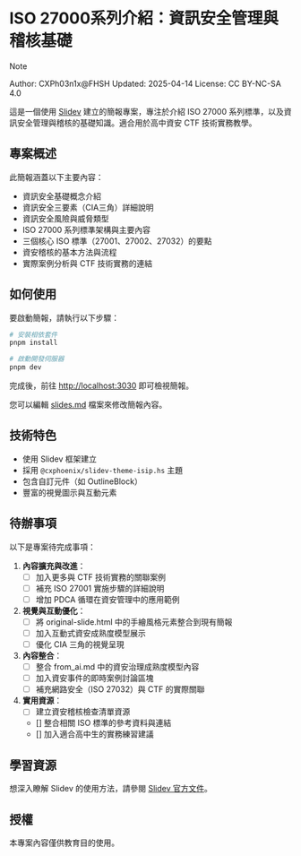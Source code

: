# ISO 27000系列介紹：資訊安全管理與稽核基礎

>[!NOTE]
> Author: CXPh03n1x@FHSH
> Updated: 2025-04-14
> License: CC BY-NC-SA 4.0


這是一個使用 [Slidev](https://github.com/slidevjs/slidev) 建立的簡報專案，專注於介紹 ISO 27000 系列標準，以及資訊安全管理與稽核的基礎知識。適合用於高中資安 CTF 技術實務教學。

## 專案概述

此簡報涵蓋以下主要內容：

- 資訊安全基礎概念介紹
- 資訊安全三要素（CIA三角）詳細說明
- 資訊安全風險與威脅類型
- ISO 27000 系列標準架構與主要內容
- 三個核心 ISO 標準（27001、27002、27032）的要點
- 資安稽核的基本方法與流程
- 實際案例分析與 CTF 技術實務的連結

## 如何使用

要啟動簡報，請執行以下步驟：

```bash
# 安裝相依套件
pnpm install

# 啟動開發伺服器
pnpm dev
```

完成後，前往 <http://localhost:3030> 即可檢視簡報。

您可以編輯 [slides.md](./slides.md) 檔案來修改簡報內容。

## 技術特色

- 使用 Slidev 框架建立
- 採用 `@cxphoenix/slidev-theme-isip.hs` 主題
- 包含自訂元件（如 OutlineBlock）
- 豐富的視覺圖示與互動元素

## 待辦事項

以下是專案待完成事項：

1. **內容擴充與改進**：
   - [ ] 加入更多與 CTF 技術實務的關聯案例
   - [ ] 補充 ISO 27001 實施步驟的詳細說明
   - [ ] 增加 PDCA 循環在資安管理中的應用範例

2. **視覺與互動優化**：
   - [ ] 將 original-slide.html 中的手繪風格元素整合到現有簡報
   - [ ] 加入互動式資安成熟度模型展示
   - [ ] 優化 CIA 三角的視覺呈現

3. **內容整合**：
   - [ ] 整合 from_ai.md 中的資安治理成熟度模型內容
   - [ ] 加入資安事件的即時案例討論區塊
   - [ ] 補充網路安全（ISO 27032）與 CTF 的實際關聯

4. **實用資源**：
   - [ ] 建立資安稽核檢查清單資源
   - [] 整合相關 ISO 標準的參考資料與連結
   - [] 加入適合高中生的實務練習建議

## 學習資源

想深入瞭解 Slidev 的使用方法，請參閱 [Slidev 官方文件](https://sli.dev/)。

## 授權

本專案內容僅供教育目的使用。
